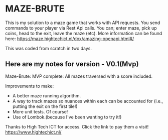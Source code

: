 # MAZE-BRUTE

This is my solution to a maze game that works with API requests.
You send commands to your player via Rest Api calls.
You can; enter maze, pick up coins, head to the exit, leave the maze (etc).
More information can be found here: https://maze.hightechict.nl/dox/amazing-openapi.html#/

This was coded from scratch in two days.

Here are my notes for version - V0.1(Mvp)
-
Maze-Brute:
MVP complete: All mazes traversed with a score included.

Improvements to make:
* A better maze running algorithm.
* A way to track mazes so nuances within each can be accounted for (i.e., putting the exit on the first tile!)
* More unit tests. Of course!
* Use of Lombok.(because I've been wanting to try it!)

Thanks to High Tech ICT for access.
Click the link to pay them a visit!
https://www.hightechict.nl/
